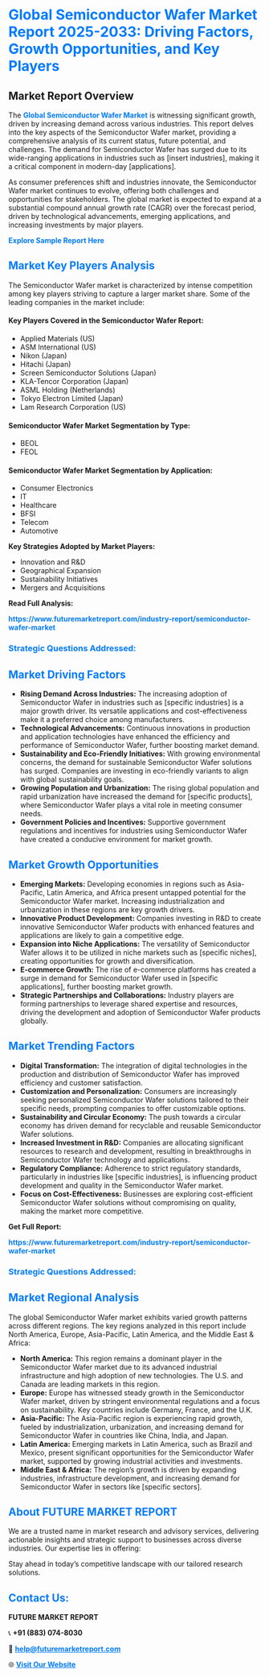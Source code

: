 <h1 style="color: #007BFF;">Global Semiconductor Wafer Market Report 2025-2033: Driving Factors, Growth Opportunities, and Key Players</h1>

<section id="overview">
<h2>Market Report Overview</h2>
<p>The <a href="https://www.futuremarketreport.com/industry-report/semiconductor-wafer-market" style="color: #007BFF; text-decoration: none;"><strong>Global Semiconductor Wafer Market</strong></a> is witnessing significant growth, driven by increasing demand across various industries. This report delves into the key aspects of the Semiconductor Wafer market, providing a comprehensive analysis of its current status, future potential, and challenges. The demand for Semiconductor Wafer has surged due to its wide-ranging applications in industries such as [insert industries], making it a critical component in modern-day [applications].</p>
<p>As consumer preferences shift and industries innovate, the Semiconductor Wafer market continues to evolve, offering both challenges and opportunities for stakeholders. The global market is expected to expand at a substantial compound annual growth rate (CAGR) over the forecast period, driven by technological advancements, emerging applications, and increasing investments by major players.</p>
</section>

<section id="overview">
<p><a href="https://www.futuremarketreport.com/request-sample/reportId=63037" style="color: #007BFF; text-decoration: none;"><strong>Explore Sample Report Here</strong></a></p>
</section>

<section id="key-players">
<h2 style="color: #007BFF;">Market Key Players Analysis</h2>
<p>The Semiconductor Wafer market is characterized by intense competition among key players striving to capture a larger market share. Some of the leading companies in the market include:</p>
<h4>Key Players Covered in the Semiconductor Wafer Report:</h4>
<ul><li>Applied Materials (US)</li><li>ASM International (US)</li><li>Nikon (Japan)</li><li>Hitachi (Japan)</li><li>Screen Semiconductor Solutions (Japan)</li><li>KLA-Tencor Corporation (Japan)</li><li>ASML Holding (Netherlands)</li><li>Tokyo Electron Limited (Japan)</li><li>Lam Research Corporation (US)</li></ul>
<h4>Semiconductor Wafer Market Segmentation by Type:</h4>
<ul><li>BEOL</li><li>FEOL</li></ul>

<h4>Semiconductor Wafer Market Segmentation by Application:</h4>
<ul><li>Consumer Electronics</li><li>IT</li><li>Healthcare</li><li>BFSI</li><li>Telecom</li><li>Automotive</li></ul>
<p><strong>Key Strategies Adopted by Market Players:</strong></p>
<ul>
<li>Innovation and R&D</li>
<li>Geographical Expansion</li>
<li>Sustainability Initiatives</li>
<li>Mergers and Acquisitions</li>
</ul>
</section>

<section>
<p><strong>Read Full Analysis: </strong></p><a href="https://www.futuremarketreport.com/industry-report/semiconductor-wafer-market" style="color: #007BFF; text-decoration: none;"><strong>https://www.futuremarketreport.com/industry-report/semiconductor-wafer-market</strong></a>
<h3 style="color: #007BFF;">Strategic Questions Addressed:</h3>
</section>

<section id="driving-factors">
<h2 style="color: #007BFF;">Market Driving Factors</h2>
<ul>
<li><strong>Rising Demand Across Industries:</strong> The increasing adoption of Semiconductor Wafer in industries such as [specific industries] is a major growth driver. Its versatile applications and cost-effectiveness make it a preferred choice among manufacturers.</li>
<li><strong>Technological Advancements:</strong> Continuous innovations in production and application technologies have enhanced the efficiency and performance of Semiconductor Wafer, further boosting market demand.</li>
<li><strong>Sustainability and Eco-Friendly Initiatives:</strong> With growing environmental concerns, the demand for sustainable Semiconductor Wafer solutions has surged. Companies are investing in eco-friendly variants to align with global sustainability goals.</li>
<li><strong>Growing Population and Urbanization:</strong> The rising global population and rapid urbanization have increased the demand for [specific products], where Semiconductor Wafer plays a vital role in meeting consumer needs.</li>
<li><strong>Government Policies and Incentives:</strong> Supportive government regulations and incentives for industries using Semiconductor Wafer have created a conducive environment for market growth.</li>
</ul>
</section>

<section id="growth-opportunities">
<h2 style="color: #007BFF;">Market Growth Opportunities</h2>
<ul>
<li><strong>Emerging Markets:</strong> Developing economies in regions such as Asia-Pacific, Latin America, and Africa present untapped potential for the Semiconductor Wafer market. Increasing industrialization and urbanization in these regions are key growth drivers.</li>
<li><strong>Innovative Product Development:</strong> Companies investing in R&D to create innovative Semiconductor Wafer products with enhanced features and applications are likely to gain a competitive edge.</li>
<li><strong>Expansion into Niche Applications:</strong> The versatility of Semiconductor Wafer allows it to be utilized in niche markets such as [specific niches], creating opportunities for growth and diversification.</li>
<li><strong>E-commerce Growth:</strong> The rise of e-commerce platforms has created a surge in demand for Semiconductor Wafer used in [specific applications], further boosting market growth.</li>
<li><strong>Strategic Partnerships and Collaborations:</strong> Industry players are forming partnerships to leverage shared expertise and resources, driving the development and adoption of Semiconductor Wafer products globally.</li>
</ul>
</section>

<section id="trending-factors">
<h2 style="color: #007BFF;">Market Trending Factors</h2>
<ul>
<li><strong>Digital Transformation:</strong> The integration of digital technologies in the production and distribution of Semiconductor Wafer has improved efficiency and customer satisfaction.</li>
<li><strong>Customization and Personalization:</strong> Consumers are increasingly seeking personalized Semiconductor Wafer solutions tailored to their specific needs, prompting companies to offer customizable options.</li>
<li><strong>Sustainability and Circular Economy:</strong> The push towards a circular economy has driven demand for recyclable and reusable Semiconductor Wafer solutions.</li>
<li><strong>Increased Investment in R&D:</strong> Companies are allocating significant resources to research and development, resulting in breakthroughs in Semiconductor Wafer technology and applications.</li>
<li><strong>Regulatory Compliance:</strong> Adherence to strict regulatory standards, particularly in industries like [specific industries], is influencing product development and quality in the Semiconductor Wafer market.</li>
<li><strong>Focus on Cost-Effectiveness:</strong> Businesses are exploring cost-efficient Semiconductor Wafer solutions without compromising on quality, making the market more competitive.</li>
</ul>
</section>

<section>
<p><strong>Get Full Report: </strong></p><a href="https://www.futuremarketreport.com/industry-report/semiconductor-wafer-market" style="color: #007BFF; text-decoration: none;"><strong>https://www.futuremarketreport.com/industry-report/semiconductor-wafer-market</strong></a>
<h3 style="color: #007BFF;">Strategic Questions Addressed:</h3>
</section>


<section id="regional-analysis">
<h2 style="color: #007BFF;">Market Regional Analysis</h2>
<p>The global Semiconductor Wafer market exhibits varied growth patterns across different regions. The key regions analyzed in this report include North America, Europe, Asia-Pacific, Latin America, and the Middle East & Africa:</p>
<ul>
<li><strong>North America:</strong> This region remains a dominant player in the Semiconductor Wafer market due to its advanced industrial infrastructure and high adoption of new technologies. The U.S. and Canada are leading markets in this region.</li>
<li><strong>Europe:</strong> Europe has witnessed steady growth in the Semiconductor Wafer market, driven by stringent environmental regulations and a focus on sustainability. Key countries include Germany, France, and the U.K.</li>
<li><strong>Asia-Pacific:</strong> The Asia-Pacific region is experiencing rapid growth, fueled by industrialization, urbanization, and increasing demand for Semiconductor Wafer in countries like China, India, and Japan.</li>
<li><strong>Latin America:</strong> Emerging markets in Latin America, such as Brazil and Mexico, present significant opportunities for the Semiconductor Wafer market, supported by growing industrial activities and investments.</li>
<li><strong>Middle East & Africa:</strong> The region’s growth is driven by expanding industries, infrastructure development, and increasing demand for Semiconductor Wafer in sectors like [specific sectors].</li>
</ul>
</section>

<footer>
<h2 style="color: #007BFF;">About FUTURE MARKET REPORT</h2>
<p>We are a trusted name in market research and advisory services, delivering actionable insights and strategic support to businesses across diverse industries. Our expertise lies in offering:</p>

<p>Stay ahead in today’s competitive landscape with our tailored research solutions.</p>

<h2 style="color: #007BFF;">Contact Us:</h2>
<p><strong>FUTURE MARKET REPORT</strong></p>
<p>📞 <strong>+91 (883) 074-8030</strong></p>
<p>📧 <strong><a href="mailto:help@futuremarketreport.com" style="color: #007BFF;">help@futuremarketreport.com</a></strong></p>
<p>🌐 <strong><a href="https://www.futuremarketreport.com/" style="color: #007BFF;">Visit Our Website</a></strong></p>
</footer>